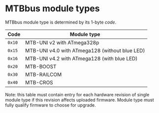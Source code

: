 MTBbus module types
===================

MTBbus module type is determined by its 1-byte *code*.

| Code   | Module type                                     |
|--------|-------------------------------------------------|
| `0x10` | MTB-UNI v2 with ATmega328p                      |
| `0x15` | MTB-UNI v4.0 with ATmega128 (without blue LED)  |
| `0x16` | MTB-UNI v4.2 with ATmega128 (with blue LED)     |
| `0x20` | MTB-BOOST                                       |
| `0x30` | MTB-RAILCOM                                     |
| `0x40` | MTB-CROS                                        |

Note: this table must contain entry for each hardware revision of single module
type if this revision affects uploaded firmware. Module type must fully qualify
firmware to choose for upgrade.
